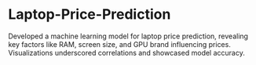 # Laptop-Price-Prediction
Developed a machine learning model for laptop price prediction, revealing key factors like RAM, screen size, and GPU brand influencing prices. Visualizations underscored correlations and showcased model accuracy.
